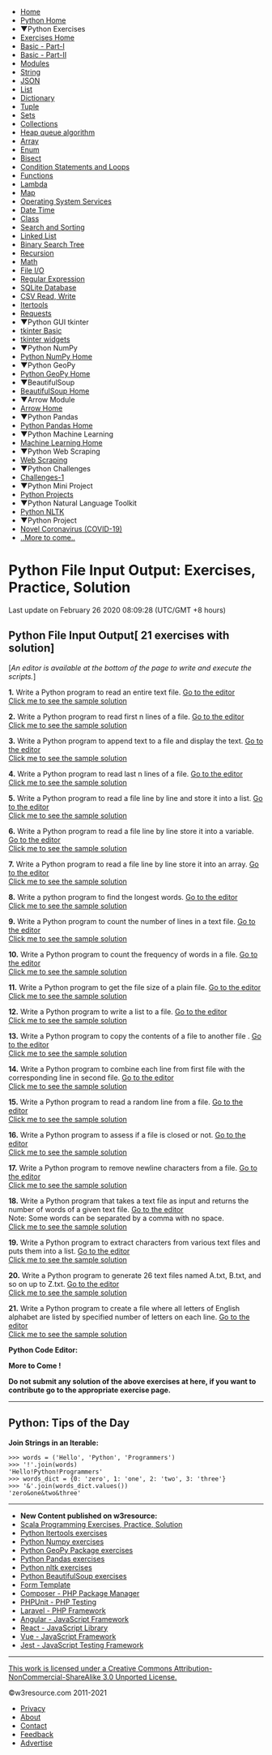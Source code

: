  


- [Home](/index.php)
- [Python Home](/python/python-tutorial.php)
- ▼Python Exercises
- [Exercises Home](/python-exercises/)
- [Basic - Part-I](/python-exercises/python-basic-exercises.php)
- [Basic - Part-II](/python-exercises/basic/)
- [Modules](/python-exercises/modules/index.php)
- [String](/python-exercises/string/)
- [JSON](/python-exercises/python-json-index.php)
- [List](/python-exercises/list/)
- [Dictionary](/python-exercises/dictionary/)
- [Tuple](/python-exercises/tuple/)
- [Sets](/python-exercises/sets/)
- [Collections](/python-exercises/collections/index.php)
- [Heap queue algorithm](/python-exercises/heap-queue-algorithm/index.php)
- [Array](/python-exercises/array/)
- [Enum](/python-exercises/enum/)
- [Bisect](/python-exercises/bisect/)
- [Condition Statements and Loops](/python-exercises/python-conditional-statements-and-loop-exercises.php)
- [Functions](/python-exercises/python-functions-exercises.php)
- [Lambda](/python-exercises/lambda/index.php)
- [Map](/python-exercises/map/index.php)
- [Operating System Services](/python-exercises/os/index.php)
- [Date Time](/python-exercises/date-time-exercise/index.php)
- [Class](/python-exercises/class-exercises/index.php)
- [Search and Sorting](/python-exercises/data-structures-and-algorithms/index.php)
- [Linked List](/python-exercises/data-structures-and-algorithms/python-linked-list.php)
- [Binary Search Tree](/python-exercises/data-structures-and-algorithms/python-binary-search-tree-index.php)
- [Recursion](/python-exercises/data-structures-and-algorithms/python-recursion.php)
- [Math](/python-exercises/math/index.php)
- [File I/O](/python-exercises/file/index.php)
- [Regular Expression](/python-exercises/re/index.php)
- [SQLite Database](/python-exercises/sqlite/index.php)
- [CSV Read, Write](/python-exercises/csv/index.php)
- [Itertools](/python-exercises/itertools/index.php)
- [Requests](/python-exercises/requests/index.php)
- ▼Python GUI tkinter
- [tkinter Basic](/python-exercises/tkinter/index-basic.php)
- [tkinter widgets](/python-exercises/tkinter/index.php)
- ▼Python NumPy
- [Python NumPy Home](/python-exercises/numpy/index.php)
- ▼Python GeoPy
- [Python GeoPy Home](/python-exercises/geopy/index.php)
- ▼BeautifulSoup
- [BeautifulSoup Home](/python-exercises/BeautifulSoup/index.php)
- ▼Arrow Module
- [Arrow Home](/python-exercises/arrow/index.php)
- ▼Python Pandas
- [Python Pandas Home](/python-exercises/pandas/index.php)
- ▼Python Machine Learning
- [Machine Learning Home](/machine-learning/scikit-learn/iris/index.php)
- ▼Python Web Scraping
- [Web Scraping](/python-exercises/web-scraping/index.php)
- ▼Python Challenges
- [Challenges-1](/python-exercises/challenges/1/index.php)
- ▼Python Mini Project
- [Python Projects](/projects/python/index.php)
- ▼Python Natural Language Toolkit
- [Python NLTK](/python-exercises/nltk/index.php)
- ▼Python Project
- [Novel Coronavirus (COVID-19)](/python-exercises/project/covid-19/index.php)
- [..More to come..]()

# Python File Input Output: Exercises, Practice, Solution

Last update on February 26 2020 08:09:28 (UTC/GMT +8 hours)

<span class="underline"></span>

<span class="underline"></span>

## Python File Input Output\[ 21 exercises with solution\]

\[_An editor is available at the bottom of the page to write and execute the scripts._\]

**1.** Write a Python program to read an entire text file. [Go to the editor](#EDITOR)  
[Click me to see the sample solution](python-io-exercise-1.php)

**2.** Write a Python program to read first n lines of a file. [Go to the editor](#EDITOR)  
[Click me to see the sample solution](python-io-exercise-2.php)

**3.** Write a Python program to append text to a file and display the text. [Go to the editor](#EDITOR)  
[Click me to see the sample solution](python-io-exercise-3.php)

**4.** Write a Python program to read last n lines of a file. [Go to the editor](#EDITOR)  
[Click me to see the sample solution](python-io-exercise-4.php)

**5.** Write a Python program to read a file line by line and store it into a list. [Go to the editor](#EDITOR)  
[Click me to see the sample solution](python-io-exercise-5.php)

**6.** Write a Python program to read a file line by line store it into a variable. [Go to the editor](#EDITOR)  
[Click me to see the sample solution](python-io-exercise-6.php)

**7.** Write a Python program to read a file line by line store it into an array. [Go to the editor](#EDITOR)  
[Click me to see the sample solution](python-io-exercise-7.php)

**8.** Write a python program to find the longest words. [Go to the editor](#EDITOR)  
[Click me to see the sample solution](python-io-exercise-8.php)

**9.** Write a Python program to count the number of lines in a text file. [Go to the editor](#EDITOR)  
[Click me to see the sample solution](python-io-exercise-9.php)

**10.** Write a Python program to count the frequency of words in a file. [Go to the editor](#EDITOR)  
[Click me to see the sample solution](python-io-exercise-10.php)

**11.** Write a Python program to get the file size of a plain file. [Go to the editor](#EDITOR)  
[Click me to see the sample solution](python-io-exercise-11.php)

**12.** Write a Python program to write a list to a file. [Go to the editor](#EDITOR)  
[Click me to see the sample solution](python-io-exercise-12.php)

**13.** Write a Python program to copy the contents of a file to another file . [Go to the editor](#EDITOR)  
[Click me to see the sample solution](python-io-exercise-13.php)

**14.** Write a Python program to combine each line from first file with the corresponding line in second file. [Go to the editor](#EDITOR)  
[Click me to see the sample solution](python-io-exercise-14.php)

**15.** Write a Python program to read a random line from a file. [Go to the editor](#EDITOR)  
[Click me to see the sample solution](python-io-exercise-15.php)

**16.** Write a Python program to assess if a file is closed or not. [Go to the editor](#EDITOR)  
[Click me to see the sample solution](python-io-exercise-16.php)

**17.** Write a Python program to remove newline characters from a file. [Go to the editor](#EDITOR)  
[Click me to see the sample solution](python-io-exercise-17.php)

**18.** Write a Python program that takes a text file as input and returns the number of words of a given text file. [Go to the editor](#EDITOR)  
Note: Some words can be separated by a comma with no space.  
[Click me to see the sample solution](python-io-exercise-18.php)

**19.** Write a Python program to extract characters from various text files and puts them into a list. [Go to the editor](#EDITOR)  
[Click me to see the sample solution](python-io-exercise-19.php)

**20.** Write a Python program to generate 26 text files named A.txt, B.txt, and so on up to Z.txt. [Go to the editor](#EDITOR)  
[Click me to see the sample solution](python-io-exercise-20.php)

**21.** Write a Python program to create a file where all letters of English alphabet are listed by specified number of letters on each line. [Go to the editor](#EDITOR)  
[Click me to see the sample solution](python-io-exercise-21.php)

<span class="underline"></span>

**Python Code Editor:**

**More to Come !**

**Do not submit any solution of the above exercises at here, if you want to contribute go to the appropriate exercise page.**



---

<span class="underline"></span>

## Python: Tips of the Day

**Join Strings in an Iterable:**

    >>> words = ('Hello', 'Python', 'Programmers')
    >>> '!'.join(words)
    'Hello!Python!Programmers'
    >>> words_dict = {0: 'zero', 1: 'one', 2: 'two', 3: 'three'}
    >>> '&'.join(words_dict.values())
    'zero&one&two&three'

---

- **New Content published on w3resource:**
- [Scala Programming Exercises, Practice, Solution](https://www.w3resource.com/scala-exercises/index.php)
- [Python Itertools exercises](https://www.w3resource.com/python-exercises/itertools/index.php)
- [Python Numpy exercises](https://www.w3resource.com/python-exercises/numpy/index.php)
- [Python GeoPy Package exercises](https://www.w3resource.com/python-exercises/geopy/index.php)
- [Python Pandas exercises](https://www.w3resource.com/python-exercises/pandas/index.php)
- [Python nltk exercises](https://www.w3resource.com/python-exercises/nltk/index.php)
- [Python BeautifulSoup exercises](https://www.w3resource.com/python-exercises/BeautifulSoup/index.php)
- [Form Template](https://www.w3resource.com/form-template/)
- [Composer - PHP Package Manager](https://www.w3resource.com/php/composer/a-gentle-introduction-to-composer.php)
- [PHPUnit - PHP Testing](https://www.w3resource.com/php/PHPUnit/a-gentle-introduction-to-unit-test-and-testing.php)
- [Laravel - PHP Framework](https://www.w3resource.com/laravel/laravel-tutorial.php)
- [Angular - JavaScript Framework](https://www.w3resource.com/angular/getting-started-with-angular.php)
- [React - JavaScript Library](https://www.w3resource.com/react/react-js-overview.php)
- [Vue - JavaScript Framework](https://www.w3resource.com/vue/installation.php)
- [Jest - JavaScript Testing Framework](https://www.w3resource.com/jest/jest-getting-started.php)

---

<span class="underline"></span>

<span class="underline"></span>

<span class="underline"></span>

[This work is licensed under a Creative Commons Attribution-NonCommercial-ShareAlike 3.0 Unported License.](https://creativecommons.org/licenses/by-nc-sa/3.0/deed.en_US)

©w3resource.com 2011-2021

- [Privacy](https://www.w3resource.com/privacy.php)
- [About](https://www.w3resource.com/about.php)
- [Contact](https://www.w3resource.com/contact.php)
- [Feedback](https://www.w3resource.com/feedback.php)
- [Advertise](https://www.w3resource.com/advertise.php)
